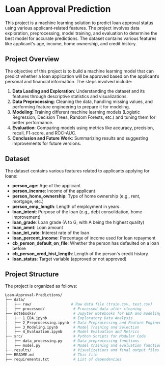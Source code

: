 # Loan Approval Prediction

This project is a machine learning solution to predict loan approval status using various applicant-related features. The project involves data exploration, preprocessing, model training, and evaluation to determine the best model for accurate predictions. The dataset contains various features like applicant's age, income, home ownership, and credit history.

## Project Overview

The objective of this project is to build a machine learning model that can predict whether a loan application will be approved based on the applicant’s personal and financial information. The steps involved include:

1. **Data Loading and Exploration**: Understanding the dataset and its features through descriptive statistics and visualizations.
2. **Data Preprocessing**: Cleaning the data, handling missing values, and performing feature engineering to prepare it for modeling.
3. **Modeling**: Training different machine learning models (Logistic Regression, Decision Trees, Random Forests, etc.) and tuning them for better performance.
4. **Evaluation**: Comparing models using metrics like accuracy, precision, recall, F1-score, and ROC-AUC.
5. **Conclusion and Future Work**: Summarizing results and suggesting improvements for future versions.

## Dataset

The dataset contains various features related to applicants applying for loans:

- **person_age**: Age of the applicant
- **person_income**: Income of the applicant
- **person_home_ownership**: Type of home ownership (e.g., rent, mortgage, etc.)
- **person_emp_length**: Length of employment in years
- **loan_intent**: Purpose of the loan (e.g., debt consolidation, home improvement)
- **loan_grade**: Loan grade (A to G, with A being the highest quality)
- **loan_amnt**: Loan amount
- **loan_int_rate**: Interest rate of the loan
- **loan_percent_income**: Percentage of income used for loan repayment
- **cb_person_default_on_file**: Whether the person has defaulted on a loan before
- **cb_person_cred_hist_length**: Length of the person's credit history
- **loan_status**: Target variable (approved or not approved)

## Project Structure

The project is organized as follows:

```bash
Loan-Approval-Predictions/
├── data/
│   ├── raw/                  # Raw data file (train.csv, test.csv)
│   ├── processed/             # Processed data after cleaning
├── notebooks/                 # Jupyter Notebooks for EDA and modeling
│   ├── 1_EDA.ipynb            # Exploratory Data Analysis
│   ├── 2_Preprocessing.ipynb  # Data Preprocessing and Feature Engineering
│   ├── 3_Modeling.ipynb       # Model Training and Selection
│   ├── 4_Evaluation.ipynb     # Model Evaluation and Metrics
├── src/                       # Python Scripts for Modular Code
│   ├── data_processing.py     # Data preprocessing functions
│   ├── model.py               # Model training and evaluation functions
├── results/                   # Visualizations and final output files
├── README.md                  # This file
├── requirements.txt           # List of dependencies
